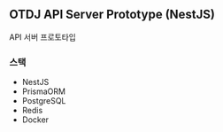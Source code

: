 ## OTDJ API Server Prototype (NestJS)
API 서버 프로토타입

### 스택
- NestJS
- PrismaORM
- PostgreSQL
- Redis
- Docker